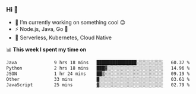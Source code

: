 ### Hi 👋

<!--
**nodejh/nodejh** is a ✨ _special_ ✨ repository because its `README.md` (this file) appears on your GitHub profile.

Here are some ideas to get you started:

- 🔭 I’m currently working on ...
- 🌱 I’m currently learning ...
- 👯 I’m looking to collaborate on ...
- 🤔 I’m looking for help with ...
- 💬 Ask me about ...
- 📫 How to reach me: ...
- 😄 Pronouns: ...
- ⚡ Fun fact: ...
-->

- 🔭 I’m currently working on something cool :wink:
- ⚡ Node.js, Java, Go :thought_balloon:
- 🤖 Serverless, Kubernetes, Cloud Native

📊 **This week I spent my time on**

<!--START_SECTION:waka-->

```txt
Java              9 hrs 18 mins   ███████████████░░░░░░░░░░   60.37 %
Python            2 hrs 18 mins   ███▓░░░░░░░░░░░░░░░░░░░░░   14.96 %
JSON              1 hr 24 mins    ██▒░░░░░░░░░░░░░░░░░░░░░░   09.19 %
Other             33 mins         █░░░░░░░░░░░░░░░░░░░░░░░░   03.61 %
JavaScript        25 mins         ▓░░░░░░░░░░░░░░░░░░░░░░░░   02.79 %
```

<!--END_SECTION:waka-->


<!--
:traffic_light: **Visitors**

![visitors](https://visitor-badge.glitch.me/badge?page_id=nodejh.nodejh)
-->
